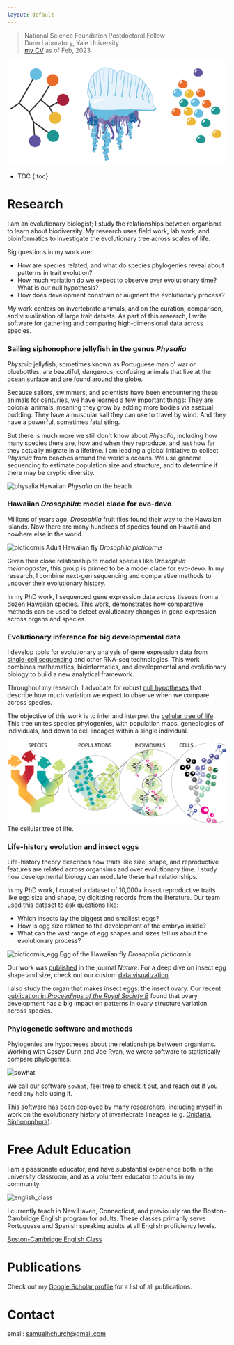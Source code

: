 ```yaml
---
layout: default
---
```


> National Science Foundation Postdoctoral Fellow  
> Dunn Laboratory, Yale University  
> [my CV](/assets/Samuel_Church_CV_Feb2023.pdf) as of Feb, 2023

![hatchlings](/assets/img/icons.png)

* TOC
{:toc}
# Research

I am an evolutionary biologist; I study the relationships between organisms to learn about biodiversity. My research uses field work, lab work, and bioinformatics to investigate the evolutionary tree across scales of life.

Big questions in my work are:

- How are species related, and what do species phylogenies reveal about patterns in trait evolution?
- How much variation do we expect to observe over evolutionary time? What is our null hypothesis?
- How does development constrain or augment the evolutionary process?

My work centers on invertebrate animals, and on the curation, comparison, and visualization of large trait datsets. As part of this research, I write software for gathering and comparing high-dimensional data across species.

### Sailing siphonophore jellyfish in the genus _Physalia_

_Physalia_ jellyfish, sometimes known as Portuguese man o' war or bluebottles, are beautiful, dangerous, confusing animals that live at the ocean surface and are found around the globe. 

Because sailors, swimmers, and scientists have been encountering these animals for centuries, we have learned a few important things: They are colonial animals, meaning they grow by adding more bodies via asexual budding. They have a muscular sail they can use to travel by wind. And they have a powerful, sometimes fatal sting.

But there is much more we still don't know about _Physalia_, including how many species there are, how and when they reproduce, and just how far they actually migrate in a lifetime. I am leading a global initiative to collect _Physalia_ from beaches around the world's oceans. We use genome sequencing to estimate population size and structure, and to determine if there may be cryptic diversity.

![physalia](/assets/img/physalia_on_the_beach.png)
Hawaiian *Physalia* on the beach

### Hawaiian _Drosophila_: model clade for evo-devo

Millions of years ago, _Drosophila_ fruit flies found their way to the Hawaiian islands. Now there are many hundreds of species found on Hawaii and nowhere else in the world.

![picticornis](/assets/img/picticornis.png)
Adult Hawaiian fly *Drosophila picticornis*

Given their close relationship to model species like _Drosophila melanogaster_, this group is primed to be a model clade for evo-devo. In my research, I combine next-gen sequencing and comparative methods to uncover their [evolutionary history](https://doi.org/10.1093/molbev/msac012).

In my PhD work, I sequenced gene expression data across tissues from a dozen Hawaiian species. This [work](
https://doi.org/10.1371/journal.pgen.1010607), demonstrates how comparative methods can be used to detect evolutionary changes in gene expression across organs and species.  


### Evolutionary inference for big developmental data

I develop tools for evolutionary analysis of gene expression data from [single-cell sequencing](https://doi.org/10.1101/2022.06.01.494334) and other RNA-seq technologies. This work combines mathematics, bioinformatics, and developmental and evolutionary biology to build a new analytical framework.

Throughout my research, I advocate for robust [null hypotheses](https://doi.org/10.1242/dev.178004) that describe how much variation we expect to observe when we compare across species. 

The objective of this work is to infer and interpret the [cellular tree of life](
https://doi.org/10.48550/arXiv.2307.02561
). This tree unites species phylogenies, with population maps, geneologies of individuals, and down to cell lineages within a single individual.

![cell_tree](/assets/img/species_to_cells.png)
The cellular tree of life.

### Life-history evolution and insect eggs

Life-history theory describes how traits like size, shape, and reproductive features are related across organsims and over evolutionary time. I study how developmental biology can modulate these trait relationships. 

In my PhD work, I curated a dataset of 10,000+ insect reproductive traits like egg size and shape, by digitizing records from the literature. Our team used this dataset to ask questions like:
*   Which insects lay the biggest and smallest eggs?
*   How is egg size related to the development of the embryo inside?
*   What can the vast range of egg shapes and sizes tell us about the evolutionary process?

![picticornis_egg](/assets/img/picticornis_egg.png)
Egg of the Hawaiian fly *Drosophila picticornis*

Our work was [published](https://doi.org/10.1038/s41586-019-1302-4) in the journal _Nature_. For a deep dive on insect egg shape and size, check out our custom [data visualization](/dataviz/index.html)

I also study the organ that makes insect eggs: the insect ovary. Our recent [publication in _Proceedings of the Royal Society B_](https://doi.org/10.1098/rspb.2021.0150) found that ovary development has a big impact on patterns in ovary structure variation across species.


### Phylogenetic software and methods

Phylogenies are hypotheses about the relationships between organisms. Working with Casey Dunn and Joe Ryan, we wrote software to statistically compare phylogenies.

![sowhat](/assets/img/sowhat.png)

We call our software `sowhat`, feel free to [check it out](https://github.com/josephryan/sowhat), and reach out if you need any help using it.

This software has been deployed by many researchers, including myself in work on the evolutionary history of invertebrate lineages (e.g. [Cnidaria](https://journals.plos.org/plosone/article?id=10.1371/journal.pone.0139068), [Siphonophora](https://www.sciencedirect.com/science/article/pii/S1055790318300460)).

# Free Adult Education

I am a passionate educator, and have substantial experience both in the university classroom, and as a volunteer educator to adults in my community.

![english_class](/assets/img/english_class.png)

I currently teach in New Haven, Connecticut, and previously ran the Boston-Cambridge English program for adults. These classes primarily serve Portuguese and Spanish speaking adults at all English proficiency levels.

[Boston-Cambridge English Class](https://www.facebook.com/groups/bostoncambridgeenglishclass)

# Publications

Check out my [Google Scholar profile](https://scholar.google.com/citations?user=4fMce0EAAAAJ&hl=en) for a list of all publications.

# Contact

email: samuelhchurch@gmail.com



